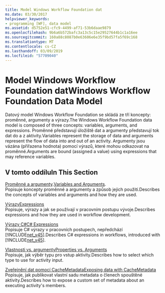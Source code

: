 ```yaml
---
title: Model Windows Workflow Foundation dat
ms.date: 03/30/2017
helpviewer_keywords:
- programming [WF], data model
ms.assetid: d5752e51-cfc9-4499-af71-53b6daae9879
ms.openlocfilehash: 9b6a6b572bafc3a13c5c15e29527644b1c1a16ee
ms.sourcegitcommit: 160a88c8087b0e63606e6e35f9bd57fa5f69c168
ms.translationtype: MT
ms.contentlocale: cs-CZ
ms.lasthandoff: 03/09/2019
ms.locfileid: "57709040"
---
```

# <a name="windows-workflow-foundation-data-model"></a><span data-ttu-id="ef47d-102">Model Windows Workflow Foundation dat</span><span class="sxs-lookup"><span data-stu-id="ef47d-102">Windows Workflow Foundation Data Model</span></span>
<span data-ttu-id="ef47d-103">Datový model Windows Workflow Foundation se skládá ze tří koncepty: proměnné, argumenty a výrazy.</span><span class="sxs-lookup"><span data-stu-id="ef47d-103">The Windows Workflow Foundation data model is composed of three concepts: variables, arguments, and expressions.</span></span> <span data-ttu-id="ef47d-104">Proměnné představují úložiště dat a argumenty představují tok dat do a z aktivity.</span><span class="sxs-lookup"><span data-stu-id="ef47d-104">Variables represent the storage of data and arguments represent the flow of data into and out of an activity.</span></span> <span data-ttu-id="ef47d-105">Argumenty jsou vázána (přiřazena hodnota) pomocí výrazů, které mohou odkazovat na proměnné.</span><span class="sxs-lookup"><span data-stu-id="ef47d-105">Arguments are bound (assigned a value) using expressions that may reference variables.</span></span>  
  
## <a name="in-this-section"></a><span data-ttu-id="ef47d-106">V tomto oddílu</span><span class="sxs-lookup"><span data-stu-id="ef47d-106">In This Section</span></span>  
 <span data-ttu-id="ef47d-107">[Proměnné a argumenty](variables-and-arguments.md).</span><span class="sxs-lookup"><span data-stu-id="ef47d-107">[Variables and Arguments](variables-and-arguments.md).</span></span>  
 <span data-ttu-id="ef47d-108">Popisuje koncepty proměnné a argumenty a způsob jejich použití.</span><span class="sxs-lookup"><span data-stu-id="ef47d-108">Describes the concepts of variables and arguments and how they are used.</span></span>  
  
 [<span data-ttu-id="ef47d-109">Výrazy</span><span class="sxs-lookup"><span data-stu-id="ef47d-109">Expressions</span></span>](expressions.md)  
 <span data-ttu-id="ef47d-110">Popisuje, výrazy a jak se používají v pracovním postupu vývoje.</span><span class="sxs-lookup"><span data-stu-id="ef47d-110">Describes expressions and how they are used in workflow development.</span></span>  
  
 [<span data-ttu-id="ef47d-111">Výrazy C#</span><span class="sxs-lookup"><span data-stu-id="ef47d-111">C# Expressions</span></span>](csharp-expressions.md)  
 <span data-ttu-id="ef47d-112">Popisuje C# výrazy v pracovních postupech, nepředchází [!INCLUDE[net_v45](../../../includes/net-v45-md.md)].</span><span class="sxs-lookup"><span data-stu-id="ef47d-112">Describes C# expressions in workflows, introduced with [!INCLUDE[net_v45](../../../includes/net-v45-md.md)].</span></span>  
  
 [<span data-ttu-id="ef47d-113">Vlastnosti vs. argumenty</span><span class="sxs-lookup"><span data-stu-id="ef47d-113">Properties vs. Arguments</span></span>](properties-vs-arguments.md)  
 <span data-ttu-id="ef47d-114">Popisuje, jak výběr typu pro vstup aktivity.</span><span class="sxs-lookup"><span data-stu-id="ef47d-114">Describes how to select which type to use for activity input.</span></span>  
  
 [<span data-ttu-id="ef47d-115">Zveřejnění dat pomocí CacheMetadata</span><span class="sxs-lookup"><span data-stu-id="ef47d-115">Exposing data with CacheMetadata</span></span>](exposing-data-with-cachemetadata.md)  
 <span data-ttu-id="ef47d-116">Popisuje, jak publikovat vlastní sadu metadata o členech spouštěné aktivity.</span><span class="sxs-lookup"><span data-stu-id="ef47d-116">Describes how to expose a custom set of metadata about an executing activity's members.</span></span>
